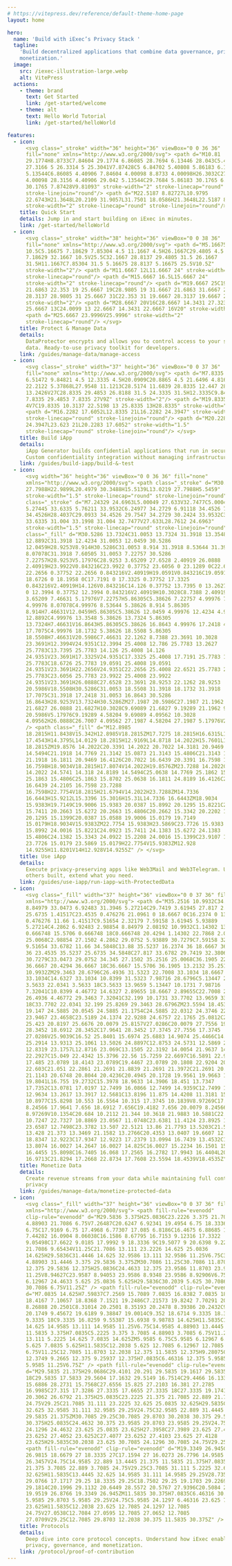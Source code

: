 ```yaml
---
# https://vitepress.dev/reference/default-theme-home-page
layout: home

hero:
  name: 'Build with iExec’s Privacy Stack '
  tagline:
    'Build decentralized applications that combine data governance, privacy, and
    monetization.'
  image:
    src: /iexec-illustration-large.webp
    alt: VitePress
  actions:
    - theme: brand
      text: Get Started
      link: /get-started/welcome
    - theme: alt
      text: Hello World Tutorial
      link: /get-started/helloWorld

features:
  - icon:
      <svg class="_stroke" width="36" height="36" viewBox="0 0 36 36"
      fill="none" xmlns="http://www.w3.org/2000/svg"> <path d="M10.81
      29.1774H8.8733C7.84604 29.1774 6.86085 28.7694 6.13446 28.043C5.40808
      27.3166 5 26.3314 5 25.3041V7.87428C5 6.84702 5.40808 5.86183 6.13446
      5.13544C6.86085 4.40906 7.84604 4.00098 8.8733 4.00098H26.3032C27.3304
      4.00098 28.3156 4.40906 29.042 5.13544C29.7684 5.86183 30.1765 6.84702
      30.1765 7.87428V9.81093" stroke-width="2" stroke-linecap="round"
      stroke-linejoin="round"/> <path d="M22.5187 8.82727L10.9795
      22.6743H21.3648L20.2109 31.9057L31.7501 18.0586H21.3648L22.5187 8.82727Z"
      stroke-width="2" stroke-linecap="round" stroke-linejoin="round"/> </svg>
    title: Quick Start
    details: Jump in and start building on iExec in minutes.
    link: /get-started/helloWorld
  - icon:
      <svg class="_stroke" width="38" height="36" viewBox="0 0 38 36"
      fill="none" xmlns="http://www.w3.org/2000/svg"> <path d="M5.16675
      10.5C5.16675 7.18629 7.85304 4.5 11.1667 4.5H26.1667C29.4805 4.5 32.1667
      7.18629 32.1667 10.5V25.5C32.1667 28.8137 29.4805 31.5 26.1667
      31.5H11.1667C7.85304 31.5 5.16675 28.8137 5.16675 25.5V10.5Z"
      stroke-width="2"/> <path d="M11.6667 12L11.6667 24" stroke-width="2"
      stroke-linecap="round"/> <path d="M15.6667 16.5L15.6667 24"
      stroke-width="2" stroke-linecap="round"/> <path d="M19.6667 25C19.6667
      21.6863 22.353 19 25.6667 19C28.9805 19 31.6667 21.6863 31.6667 25C31.6667
      28.3137 28.9805 31 25.6667 31C22.353 31 19.6667 28.3137 19.6667 25Z"
      stroke-width="2"/> <path d="M28.6667 20V16C28.6667 14.3431 27.3236 13
      25.6667 13C24.0099 13 22.6667 14.3431 22.6667 16V20" stroke-width="2"/>
      <path d="M25.6667 23.9996V25.9996" stroke-width="2"
      stroke-linecap="round"/> </svg>
    title: Protect & Manage Data
    details:
      DataProtector encrypts and allows you to control access to your sensitive
      data. Ready-to-use privacy toolkit for developers.
    link: /guides/manage-data/manage-access
  - icon:
      <svg class="_stroke" width="37" height="36" viewBox="0 0 37 36"
      fill="none" xmlns="http://www.w3.org/2000/svg"> <path d="M7.8335 9C7.8335
      6.51472 9.84821 4.5 12.3335 4.5H20.0909C20.8865 4.5 21.6496 4.81607
      22.2122 5.37868L27.9548 11.1213C28.5174 11.6839 28.8335 12.447 28.8335
      13.2426V27C28.8335 29.4853 26.8188 31.5 24.3335 31.5H12.3335C9.84822 31.5
      7.8335 29.4853 7.8335 27V9Z" stroke-width="2"/> <path d="M19.8335
      4V7C19.8335 10.3137 22.5198 13 25.8335 13H28.8335" stroke-width="2"/>
      <path d="M16.2282 17.6052L12.8335 21L16.2282 24.3947" stroke-width="1.5"
      stroke-linecap="round" stroke-linejoin="round"/> <path d="M20.2283
      24.3947L23.623 21L20.2283 17.6052" stroke-width="1.5"
      stroke-linecap="round" stroke-linejoin="round"/> </svg>
    title: Build iApp
    details:
      iApp Generator builds confidential applications that run in secure TEEs.
      Custom confidentiality integration without managing infrastructure.
    link: /guides/build-iapp/build-&-test
  - icon:
      <svg width="36" height="36" viewBox="0 0 36 36" fill="none"
      xmlns="http://www.w3.org/2000/svg"> <path class="_stroke" d="M30.4659
      27.7988H22.9899L20.4979 30.3488H15.5139L13.0219 27.7988H5.5459"
      stroke-width="1.5" stroke-linecap="round" stroke-linejoin="round"/> <path
      class="_stroke" d="M7.24329 24.6963L5.00049 27.633V32.7477C5.00049 33.1998
      5.27445 33.6335 5.76211 33.9532C6.24977 34.2729 6.91118 34.4526 7.60084
      34.4526H28.4037C29.0933 34.4526 29.7547 34.2729 30.2424 33.9532C30.73
      33.6335 31.004 33.1998 31.004 32.7477V27.633L28.7612 24.6963"
      stroke-width="1.5" stroke-linecap="round" stroke-linejoin="round"/> <path
      class="_fill" d="M30.5286 13.7324C31.0053 13.7324 31.3918 13.3548 31.3918
      12.8892C31.3918 12.4234 31.0053 12.0459 30.5286
      12.0459H28.9253V8.914H30.5286C31.0053 8.914 31.3918 8.53644 31.3918
      8.07078C31.3918 7.60505 31.0053 7.22757 30.5286
      7.22757H28.9253V5.17976C28.9253 3.65209 27.6528 2.40919 26.0888
      2.40919H23.9922V0.843216C23.9922 0.37752 23.6056 0 23.1289 0C22.6521 0
      22.2656 0.37752 22.2656 0.843216V2.40919H19.0591V0.843216C19.0591 0.37752
      18.6726 0 18.1958 0C17.7191 0 17.3325 0.37752 17.3325
      0.843216V2.40919H14.126V0.843216C14.126 0.37752 13.7395 0 13.2627 0C12.786
      0 12.3994 0.37752 12.3994 0.843216V2.40919H10.3028C8.7388 2.40919 7.46631
      3.65209 7.46631 5.17976V7.22757H5.86305C5.38626 7.22757 4.99976 7.60505
      4.99976 8.07078C4.99976 8.53644 5.38626 8.914 5.86305
      8.914H7.46631V12.0459H5.86305C5.38626 12.0459 4.99976 12.4234 4.99976
      12.8892C4.99976 13.3548 5.38626 13.7324 5.86305
      13.7324H7.46631V16.8643H5.86305C5.38626 16.8643 4.99976 17.2418 4.99976
      17.7075C4.99976 18.1732 5.38626 18.5508 5.86305
      18.5508H7.46631V20.5986C7.46631 22.1262 8.7388 23.3691 10.3028
      23.3691H12.3994V24.9351C12.3994 25.4008 12.786 25.7783 13.2627
      25.7783C13.7395 25.7783 14.126 25.4008 14.126
      24.9351V23.3691H17.3325V24.9351C17.3325 25.4008 17.7191 25.7783 18.1958
      25.7783C18.6726 25.7783 19.0591 25.4008 19.0591
      24.9351V23.3691H22.2656V24.9351C22.2656 25.4008 22.6521 25.7783 23.1289
      25.7783C23.6056 25.7783 23.9922 25.4008 23.9922
      24.9351V23.3691H26.0888C27.6528 23.3691 28.9253 22.1262 28.9253
      20.5986V18.5508H30.5286C31.0053 18.5508 31.3918 18.1732 31.3918
      17.7075C31.3918 17.2418 31.0053 16.8643 30.5286
      16.8643H28.9253V13.7324H30.5286ZM27.1987 20.5986C27.1987 21.1962 26.7007
      21.6827 26.0888 21.6827H10.3028C9.69089 21.6827 9.19289 21.1962 9.19289
      20.5986V5.17976C9.19289 4.58204 9.69089 4.09562 10.3028
      4.09562H26.0888C26.7007 4.09562 27.1987 4.58204 27.1987 5.17976V20.5986Z"
      /> <path class="_fill" d="M12.8985
      18.2815H11.8438V15.342H12.8985V18.2815ZM17.7275 18.2815H16.6315L16.2598
      17.4543H14.3795L14.0129 18.2815H12.9169L14.8718 14.2022H15.7601L17.7275
      18.2815ZM19.8576 14.2022C20.3391 14.2022 20.7022 14.3181 20.9469
      14.5494C21.1918 14.7769 21.3142 15.0873 21.3143 15.4806C21.3143 15.8702
      21.1918 16.1811 20.9469 16.4126C20.7022 16.6439 20.3391 16.7598 19.8576
      16.7598H18.9034V18.2815H17.8074V14.2022H19.8576ZM23.7288 14.2022C24.2106
      14.2022 24.5741 14.318 24.8189 14.5494C25.0638 14.7769 25.1862 15.0873
      25.1863 15.4806C25.1863 15.8702 25.0638 16.1811 24.8189 16.4126C24.5741
      16.6439 24.2105 16.7598 23.7288
      16.7598H22.7754V18.2815H21.6794V14.2022H23.7288ZM14.7336
      16.6443H15.9212L15.3396 15.3016H15.31L14.7336 16.6443ZM18.9034
      15.9383H19.7149C19.9006 15.9383 20.0387 15.8992 20.1295 15.8221C20.2203
      15.7411 20.2663 15.6272 20.2663 15.4806C20.2662 15.3342 20.2202 15.2208
      20.1295 15.1399C20.0387 15.0588 19.9006 15.0179 19.7149
      15.0179H18.9034V15.9383ZM22.7754 15.9383H23.5869C23.7726 15.9383 23.9107
      15.8992 24.0016 15.8221C24.0923 15.7411 24.1383 15.6272 24.1383
      15.4806C24.1382 15.3343 24.0922 15.2208 24.0016 15.1399C23.9107 15.0588
      23.7726 15.0179 23.5869 15.0179H22.7754V15.9383ZM12.928
      14.9255H11.8201V14H12.928V14.9255Z" /> </svg>
    title: Use iApp
    details:
      Execute privacy-preserving apps like Web3Mail and Web3Telegram. Use what
      others built, extend what you need.
    link: /guides/use-iapp/run-iapp-with-ProtectedData
  - icon:
      <svg class="_fill" width="37" height="36" viewBox="0 0 37 36" fill="none"
      xmlns="http://www.w3.org/2000/svg"> <path d="M35.2516 10.9932C34.345
      8.84979 33.0473 6.92483 31.3946 5.27214C29.7419 3.61945 27.817 2.32179
      25.6735 1.41517C23.4535 0.476276 21.0961 0 18.6667 0C16.2374 0 13.88
      0.476276 11.66 1.41517C9.51654 2.32179 7.59158 3.61945 5.93889
      5.27214C4.2862 6.92483 2.98854 8.84979 2.08192 10.9932C1.14302 13.2132
      0.666748 15.5706 0.666748 18C0.666748 20.4294 1.14302 22.7868 2.08192
      25.0068C2.98854 27.1502 4.2862 29.0752 5.93889 30.7279C7.59158 32.3806
      9.51654 33.6782 11.66 34.5848C13.88 35.5237 16.2374 36 18.6667 36C21.0961
      36 23.4535 35.5237 25.6735 34.5848C27.817 33.6782 29.7419 32.3806 31.3946
      30.7279C33.0473 29.0752 34.345 27.1502 35.2516 25.0068C36.1905 22.7868
      36.6667 20.4294 36.6667 18C36.6667 15.5706 36.1905 13.2132 35.2516
      10.9932ZM29.3463 28.6796C26.4936 31.5323 22.7008 33.1034 18.6667
      33.1034C14.6327 33.1034 10.8399 31.5323 7.98716 28.6796C5.13447 25.8269
      3.5633 22.0341 3.5633 18C3.5633 13.9659 5.13447 10.1731 7.98716
      7.32041C10.8399 4.46772 14.6327 2.89655 18.6667 2.89655C22.7008 2.89655
      26.4936 4.46772 29.3463 7.32041C32.199 10.1731 33.7702 13.9659 33.7702
      18C33.7702 22.0341 32.199 25.8269 29.3463 28.6796ZM23.5594 18.4535C24.2455
      19.147 24.5885 20.0545 24.5885 21.1754C24.5885 22.0312 24.3746 22.7946
      23.9467 23.4658C23.5189 24.1374 22.9288 24.6757 22.1765 25.0812C21.5426
      25.423 20.8197 25.6676 20.0079 25.8157V27.0286C20.0079 27.7556 19.4182
      28.3452 18.6912 28.3452C17.9641 28.3452 17.3745 27.7556 17.3745
      27.0286V25.9039C16.52 25.8401 15.6974 25.6883 14.9074 25.4466C14.3993
      25.2914 13.9313 25.1061 13.5026 24.8897C12.8753 24.5731 12.5869 23.8345
      12.8319 23.1757L12.8716 23.069C13.1505 22.3192 14.0054 21.9637 14.7345
      22.2927C15.049 22.4342 15.3796 22.56 15.7259 22.6697C16.5891 22.9428
      17.485 23.0789 18.4143 23.0789C19.4467 23.0789 20.1808 22.9204 20.6161
      22.603C21.051 22.2861 21.2691 21.8839 21.2691 21.3972C21.2691 20.9988
      21.1143 20.6748 20.8044 20.4236C20.4945 20.1728 19.9561 19.9663 19.189
      19.8041L16.755 19.2732C15.3978 18.9633 14.3906 18.451 13.7347
      17.7352C13.0781 17.0197 12.7499 16.0866 12.7499 14.9359C12.7499 14.0508
      12.9634 13.2617 13.3917 12.5681C13.8196 11.875 14.4208 11.3181 15.195
      10.8977C15.8298 10.553 16.5564 10.315 17.3745 10.1839V8.97269C17.3745
      8.24566 17.9641 7.656 18.6912 7.656C19.4182 7.656 20.0079 8.24566 20.0079
      8.97269V10.1354C20.684 10.2112 21.344 10.3618 21.9883 10.5881C22.3768
      10.7247 22.7327 10.8869 23.0567 11.0748C23.6381 11.4124 23.8925 12.1192
      23.6587 12.7498C23.3782 13.507 22.5121 13.86 21.7793 13.5203C21.5803
      13.428 21.373 13.3469 21.1582 13.2766C20.4353 13.0407 19.6607 12.9223
      18.8347 12.9223C17.9347 12.9223 17.2379 13.0994 16.7439 13.4532C16.2494
      13.8074 16.0027 14.2647 16.0027 14.825C16.0027 15.2234 16.1501 15.5516
      16.4455 15.8098C16.7405 16.068 17.2565 16.2782 17.9943 16.4404L20.4283
      16.9713C21.8294 17.2668 22.8734 17.7608 23.5594 18.4539V18.4535Z"/> </svg>
    title: Monetize Data
    details:
      Create revenue streams from your data while maintaining full control and
      privacy
    link: /guides/manage-data/monetize-protected-data
  - icon:
      <svg class="_fill" width="37" height="36" viewBox="0 0 37 36" fill="none"
      xmlns="http://www.w3.org/2000/svg"> <path fill-rule="evenodd"
      clip-rule="evenodd" d="M29.5836 3.375H25.0836C23.2226 3.375 21.7086
      4.88903 21.7086 6.75V7.26487C20.6247 6.92341 19.4954 6.75 18.3336
      6.75C17.9169 6.75 17.4968 6.77307 17.085 6.8186C16.4675 6.88685 16.0222
      7.44282 16.0904 8.06038C16.1586 8.67795 16.7153 9.12316 17.3322
      9.05498C17.6622 9.0185 17.9992 9 18.3336 9C19.5077 9 20.6398 9.22038
      21.7086 9.65434V11.25C21.7086 13.111 23.2226 14.625 25.0836
      14.625H29.5836C31.4446 14.625 32.9586 13.111 32.9586 11.25V6.75C32.9586
      4.88903 31.4446 3.375 29.5836 3.375ZM30.7086 11.25C30.7086 11.8703 30.2039
      12.375 29.5836 12.375H25.0836C24.4633 12.375 23.9586 11.8703 23.9586
      11.25V8.94627C23.9587 8.94053 23.9586 8.9348 23.9586 8.92906V6.75C23.9586
      6.12967 24.4633 5.625 25.0836 5.625H29.5836C30.2039 5.625 30.7086 6.12967
      30.7086 6.75V11.25Z" /> <path fill-rule="evenodd" clip-rule="evenodd"
      d="M7.0835 14.625H7.59837C7.2569 15.7089 7.0835 16.8382 7.0835 18C7.0835
      18.4167 7.10657 18.8368 7.1521 19.2486C7.21573 19.8242 7.70291 20.2501
      8.26888 20.2501C8.31014 20.2501 8.35193 20.2478 8.39386 20.2432C9.01142
      20.1749 9.45672 19.6189 9.38847 19.0014C9.352 18.6714 9.3335 18.3344
      9.3335 18C9.3335 16.8259 9.55387 15.6938 9.98783 14.625H11.5835C13.4445
      14.625 14.9585 13.111 14.9585 11.25V6.75C14.9585 4.88903 13.4445 3.375
      11.5835 3.375H7.0835C5.2225 3.375 3.7085 4.88903 3.7085 6.75V11.25C3.7085
      13.111 5.2225 14.625 7.0835 14.625ZM5.9585 6.75C5.9585 6.12967 6.46316
      5.625 7.0835 5.625H11.5835C12.2038 5.625 12.7085 6.12967 12.7085
      6.75V11.25C12.7085 11.8703 12.2038 12.375 11.5835 12.375H9.28075C9.27362
      12.3749 9.2665 12.375 9.25937 12.375H7.0835C6.46316 12.375 5.9585 11.8703
      5.9585 11.25V6.75Z" /> <path fill-rule="evenodd" clip-rule="evenodd"
      d="M29.5835 21.375H29.0686C29.4101 20.291 29.5835 19.1617 29.5835
      18C29.5835 17.5833 29.5604 17.1632 29.5149 16.7514C29.4466 16.1338 28.8903
      15.6886 28.2731 15.7568C27.6556 15.825 27.2103 16.381 27.2785
      16.9985C27.315 17.3286 27.3335 17.6655 27.3335 18C27.3335 19.1741 27.1131
      20.3062 26.6792 21.375H25.0835C23.2225 21.375 21.7085 22.889 21.7085
      24.75V29.25C21.7085 31.111 23.2225 32.625 25.0835 32.625H29.5835C31.4445
      32.625 32.9585 31.111 32.9585 29.25V24.75C32.9585 22.889 31.4445 21.375
      29.5835 21.375ZM30.7085 29.25C30.7085 29.8703 30.2038 30.375 29.5835
      30.375H25.0835C24.4632 30.375 23.9585 29.8703 23.9585 29.25V24.75C23.9585
      24.1296 24.4632 23.625 25.0835 23.625H27.3958C27.3989 23.625 27.4021
      23.6252 27.4052 23.6252C27.4077 23.6252 27.4103 23.625 27.4128
      23.625H29.5835C30.2038 23.625 30.7085 24.1296 30.7085 24.75V29.25Z" />
      <path fill-rule="evenodd" clip-rule="evenodd" d="M19.3349 26.945C19.0048
      26.9815 18.6679 27 18.3335 27C17.1594 27 16.0273 26.7796 14.9585
      26.3457V24.75C14.9585 22.889 13.4445 21.375 11.5835 21.375H7.0835C5.2225
      21.375 3.7085 22.889 3.7085 24.75V29.25C3.7085 31.111 5.2225 32.625 7.0835
      32.625H11.5835C13.4445 32.625 14.9585 31.111 14.9585 29.25V28.7351C16.0424
      29.0766 17.1717 29.25 18.3335 29.25C18.7502 29.25 19.1703 29.2269 19.5821
      29.1814C20.1996 29.1132 20.6449 28.5572 20.5767 27.9396C20.5084 27.322
      19.9519 26.8766 19.3349 26.945ZM11.5835 30.375H7.0835C6.46316 30.375
      5.9585 29.8703 5.9585 29.25V24.75C5.9585 24.1297 6.46316 23.625 7.0835
      23.625H11.5835C12.2038 23.625 12.7085 24.1297 12.7085
      24.75V27.0538C12.7084 27.0595 12.7085 27.0652 12.7085
      27.0709V29.25C12.7085 29.8703 12.2038 30.375 11.5835 30.375Z" /> </svg>
    title: Protocols
    details:
      Deep dive into core protocol concepts. Understand how iExec enables
      privacy, governance, and monetization.
    link: /protocol/proof-of-contribution
---
```

